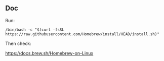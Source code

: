 
## Doc

Run:

```
/bin/bash -c "$(curl -fsSL https://raw.githubusercontent.com/Homebrew/install/HEAD/install.sh)"
```

Then check:

https://docs.brew.sh/Homebrew-on-Linux
